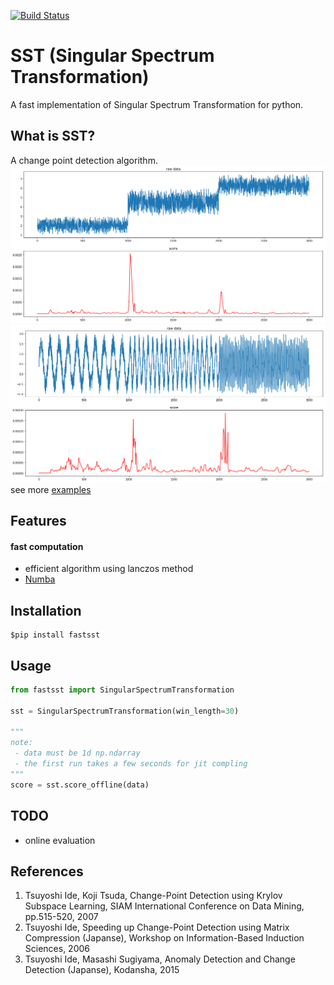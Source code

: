 [![Build Status](https://travis-ci.org/statefb/singular-spectrum-transformation.svg?branch=master)](https://travis-ci.org/statefb/singular-spectrum-transformation)  
# SST (Singular Spectrum Transformation)
A fast implementation of Singular Spectrum Transformation for python.

## What is SST?
A change point detection algorithm.
![example](img/example_step.png)
![example](img/example_freq.png)
see more [examples](./example/examples.ipynb)

## Features
#### fast computation
* efficient algorithm using lanczos method
* [Numba](http://numba.pydata.org/)


## Installation
```
$pip install fastsst
```

## Usage
```usage.py
from fastsst import SingularSpectrumTransformation

sst = SingularSpectrumTransformation(win_length=30)

"""
note:
 - data must be 1d np.ndarray
 - the first run takes a few seconds for jit compling
"""
score = sst.score_offline(data)
```

## TODO
* online evaluation

## References
1. Tsuyoshi Ide, Koji Tsuda, Change-Point Detection using Krylov Subspace Learning, SIAM International Conference on Data Mining, pp.515-520, 2007
2. Tsuyoshi Ide, Speeding up Change-Point Detection using Matrix Compression (Japanse), Workshop on Information-Based Induction Sciences, 2006
3. Tsuyoshi Ide, Masashi Sugiyama, Anomaly Detection and Change Detection (Japanse), Kodansha, 2015
